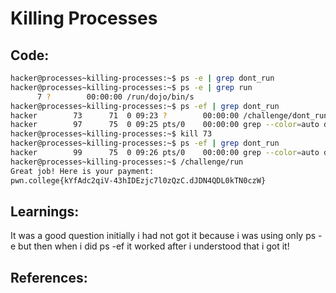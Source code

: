 # Killing Processes
## Code:
```bash
hacker@processes~killing-processes:~$ ps -e | grep dont_run
hacker@processes~killing-processes:~$ ps -e | grep run
      7 ?        00:00:00 /run/dojo/bin/s
hacker@processes~killing-processes:~$ ps -ef | grep dont_run
hacker        73      71  0 09:23 ?        00:00:00 /challenge/dont_run
hacker        97      75  0 09:25 pts/0    00:00:00 grep --color=auto dont_run
hacker@processes~killing-processes:~$ kill 73
hacker@processes~killing-processes:~$ ps -ef | grep dont_run
hacker        99      75  0 09:26 pts/0    00:00:00 grep --color=auto dont_run
hacker@processes~killing-processes:~$ /challenge/run
Great job! Here is your payment:
pwn.college{kYfAdc2qiV-43hIDEzjc7l0zQzC.dJDN4QDL0kTN0czW}
```
## Learnings:
It was a good question initially i had not got it because i was using only ps -e but then when i did ps -ef it worked after i understood that i got it!
## References:
